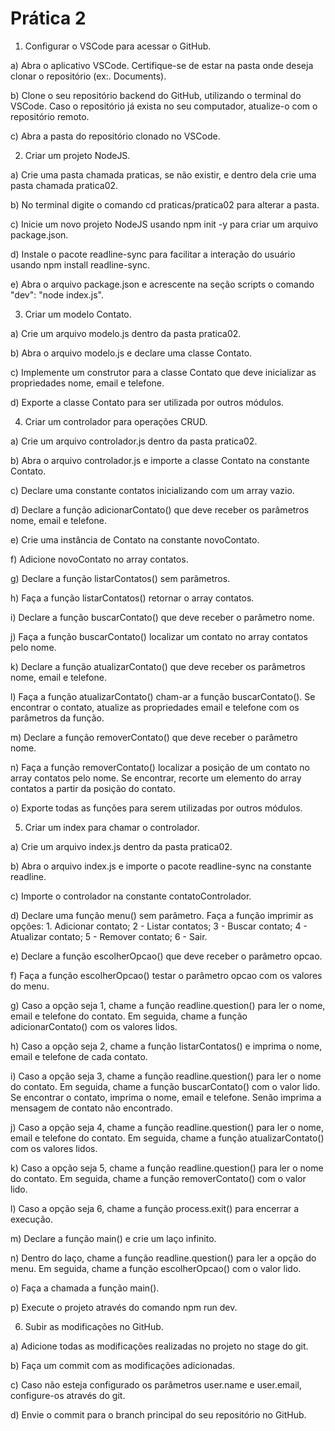 # Prática 2

1. Configurar o VSCode para acessar o GitHub.

a) Abra o aplicativo VSCode. Certifique-se de estar na pasta onde deseja clonar o repositório (ex:. Documents).

b) Clone o seu repositório backend do GitHub, utilizando o terminal do VSCode. Caso o repositório já exista no seu computador, atualize-o com o repositório remoto.  

c) Abra a pasta do repositório clonado no VSCode.


2. Criar um projeto NodeJS.

a) Crie uma pasta chamada praticas, se não existir, e dentro dela crie uma pasta chamada pratica02.

b) No terminal digite o comando cd praticas/pratica02 para alterar a pasta.

c) Inicie um novo projeto NodeJS usando npm init -y para criar um arquivo package.json.

d) Instale o pacote readline-sync para facilitar a interação do usuário usando npm install readline-sync.

e) Abra o arquivo package.json e acrescente na seção scripts o comando "dev": "node index.js".


3. Criar um modelo Contato.

a) Crie um arquivo modelo.js dentro da pasta pratica02.

b) Abra o arquivo modelo.js e declare uma classe Contato.

c) Implemente um construtor para a classe Contato que deve inicializar as propriedades nome, email e telefone.

d) Exporte a classe Contato para ser utilizada por outros módulos. 


4. Criar um controlador para operações CRUD.

a) Crie um arquivo controlador.js dentro da pasta pratica02.

b) Abra o arquivo controlador.js e importe a classe Contato na constante Contato.

c) Declare uma constante contatos inicializando com um array vazio.

d) Declare a função adicionarContato() que deve receber os parâmetros nome, email e telefone.

e) Crie uma instância de Contato na constante novoContato.

f) Adicione novoContato no array contatos.

g) Declare a função listarContatos() sem parâmetros. 

h) Faça a função listarContatos() retornar o array contatos.

i) Declare a função buscarContato() que deve receber o parâmetro nome.

j) Faça a função buscarContato() localizar um contato no array contatos pelo nome.

k) Declare a função atualizarContato() que deve receber os parâmetros nome, email e telefone.

l) Faça a função atualizarContato() cham-ar a função buscarContato(). Se encontrar o contato, atualize as propriedades email e telefone com os parâmetros da função.

m) Declare a função removerContato() que deve receber o parâmetro nome.

n) Faça a função removerContato() localizar a posição de um contato no array contatos pelo nome. Se encontrar, recorte um elemento do array contatos a partir da posição do contato.

o) Exporte todas as funções para serem utilizadas por outros módulos. 


5. Criar um index para chamar o controlador.

a) Crie um arquivo index.js dentro da pasta pratica02.

b) Abra o arquivo index.js e importe o pacote readline-sync na constante readline.

c) Importe o controlador na constante contatoControlador.

d) Declare uma função menu() sem parâmetro. Faça a função imprimir as opções: 1. Adicionar contato; 2 - Listar contatos; 3 - Buscar contato; 4 - Atualizar contato; 5 - Remover contato; 6 - Sair.

e) Declare a função escolherOpcao() que deve receber o parâmetro opcao.

f) Faça a função escolherOpcao() testar o parâmetro opcao com os valores do menu.

g) Caso a opção seja 1, chame a função readline.question() para ler o nome, email e telefone do contato. Em seguida, chame a função adicionarContato() com os valores lidos.

h) Caso a opção seja 2, chame a função listarContatos() e imprima o nome, email e telefone de cada contato.

i) Caso a opção seja 3, chame a função readline.question() para ler o nome do contato. Em seguida, chame a função buscarContato() com o valor lido. Se encontrar o contato, imprima o nome, email e telefone. Senão imprima a mensagem de contato não encontrado.

j) Caso a opção seja 4, chame a função readline.question() para ler o nome, email e telefone do contato. Em seguida, chame a função atualizarContato() com os valores lidos.

k) Caso a opção seja 5, chame a função readline.question() para ler o nome do contato. Em seguida, chame a função removerContato() com o valor lido.

l) Caso a opção seja 6, chame a função process.exit() para encerrar a execução.

m) Declare a função main() e crie um laço infinito. 

n) Dentro do laço, chame a função readline.question() para ler a opção do menu. Em seguida, chame a função escolherOpcao() com o valor lido.

o) Faça a chamada a função main().

p) Execute o projeto através do comando npm run dev.


6. Subir as modificações no GitHub.

a) Adicione todas as modificações realizadas no projeto no stage do git.

b) Faça um commit com as modificações adicionadas.

c) Caso não esteja configurado os parâmetros user.name e user.email, configure-os através do git.

d) Envie o commit para o branch principal do seu repositório no GitHub.